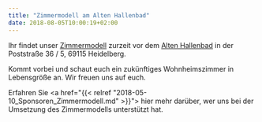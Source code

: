 ```yaml
---
title: "Zimmermodell am Alten Hallenbad"
date: 2018-08-05T10:00:19+02:00
---
```


Ihr findet unser [Zimmermodell](/zimmermodell) zurzeit vor
dem [Alten Hallenbad](http://www.alteshallenbad.de/) in der Poststraße
36 / 5, 69115 Heidelberg.

Kommt vorbei und schaut euch ein zukünftiges Wohnheimszimmer in
Lebensgröße an. Wir freuen uns auf euch.

Erfahren Sie <a href="{{< relref "2018-05-10_Sponsoren_Zimmermodell.md" >}}"> hier</a> mehr darüber, wer uns bei der Umsetzung des Zimmermodells unterstützt hat.
